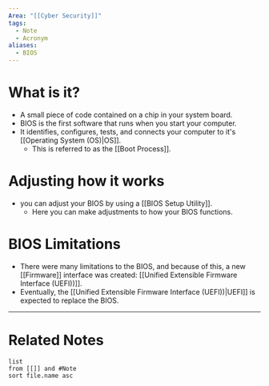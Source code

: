 ```yaml
---
Area: "[[Cyber Security]]"
tags:
  - Note
  - Acronym
aliases:
  - BIOS
---
```

# What is it?
- A small piece of code contained on a chip in your system board.
- BIOS is the first software that runs when you start your computer.
- It identifies, configures, tests, and connects your computer to it's [[Operating System (OS)|OS]].
	- This is referred to as the [[Boot Process]].

# Adjusting how it works
- you can adjust your BIOS by using a [[BIOS Setup Utility]].
	- Here you can make adjustments to how your BIOS functions.

# BIOS Limitations
- There were many limitations to the BIOS, and because of this, a new [[Firmware]] interface was created: [[Unified Extensible Firmware Interface (UEFI))]].
- Eventually, the [[Unified Extensible Firmware Interface (UEFI))|UEFI]] is expected to replace the BIOS.


---
# Related Notes
```dataview
list
from [[]] and #Note 
sort file.name asc
```
